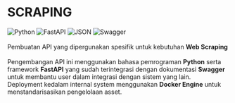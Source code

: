 # SCRAPING

  ![Python](https://img.shields.io/badge/Python-v3.8-3776AB.svg?style=flat-square&logo=python) ![FastAPI](https://img.shields.io/badge/FastAPI-v0.63.0-009688.svg?style=flat-square&logo=fastAPI) ![JSON](https://img.shields.io/badge/JSON-latest-000000.svg?style=flat-square&logo=json) ![Swagger](https://img.shields.io/badge/Swagger-latest-85EA2D.svg?style=flat-square&logo=swagger)
<br/>
<br/>
Pembuatan API yang dipergunakan spesifik untuk kebutuhan **Web Scraping**<br/>
<br/>
Pengembangan API ini menggunakan bahasa pemrograman **Python** serta framework **FastAPI** yang sudah terintegrasi dengan dokumentasi **Swagger** untuk membantu user dalam integrasi dengan sistem yang lain.
<br/>
Deployment kedalam internal system menggunakan **Docker Engine** untuk menstandarisasikan pengelolaan asset.